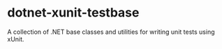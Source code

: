 # dotnet-xunit-testbase
A collection of .NET base classes and utilities for writing unit tests using xUnit.

